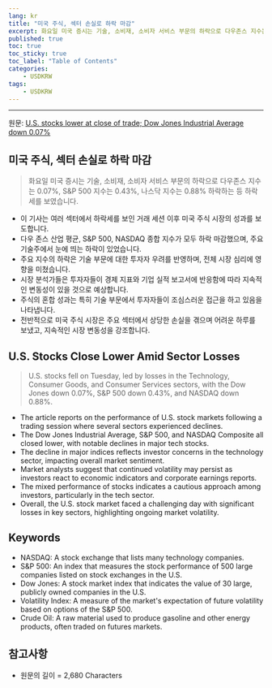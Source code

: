 ```yaml
---
lang: kr
title: "미국 주식, 섹터 손실로 하락 마감"
excerpt: 화요일 미국 증시는 기술, 소비재, 소비자 서비스 부문의 하락으로 다우존스 지수는 0.07%, S&P 500 지수는 0.43%, 나스닥 지수는 0.88% 하락하는 등 하락세를 보였습니다.
published: true
toc: true
toc_sticky: true
toc_label: "Table of Contents"
categories:
    - USDKRW
tags:
    - USDKRW
---
```


---

  원문: [U.S. stocks lower at close of trade; Dow Jones Industrial Average down 0.07%](https://www.investing.com/news/stock-market-news/us-stocks-lower-at-close-of-trade-dow-jones-industrial-average-down-007-3793024)

## 미국 주식, 섹터 손실로 하락 마감

> 화요일 미국 증시는 기술, 소비재, 소비자 서비스 부문의 하락으로 다우존스 지수는 0.07%, S&P 500 지수는 0.43%, 나스닥 지수는 0.88% 하락하는 등 하락세를 보였습니다.


- 이 기사는 여러 섹터에서 하락세를 보인 거래 세션 이후 미국 주식 시장의 성과를 보도합니다.
- 다우 존스 산업 평균, S&P 500, NASDAQ 종합 지수가 모두 하락 마감했으며, 주요 기술주에서 눈에 띄는 하락이 있었습니다.
- 주요 지수의 하락은 기술 부문에 대한 투자자 우려를 반영하며, 전체 시장 심리에 영향을 미쳤습니다.
- 시장 분석가들은 투자자들이 경제 지표와 기업 실적 보고서에 반응함에 따라 지속적인 변동성이 있을 것으로 예상합니다.
- 주식의 혼합 성과는 특히 기술 부문에서 투자자들이 조심스러운 접근을 하고 있음을 나타냅니다.
- 전반적으로 미국 주식 시장은 주요 섹터에서 상당한 손실을 겪으며 어려운 하루를 보냈고, 지속적인 시장 변동성을 강조합니다.

## U.S. Stocks Close Lower Amid Sector Losses

> U.S. stocks fell on Tuesday, led by losses in the Technology, Consumer Goods, and Consumer Services sectors, with the Dow Jones down 0.07%, S&P 500 down 0.43%, and NASDAQ down 0.88%.


- The article reports on the performance of U.S. stock markets following a trading session where several sectors experienced declines.
- The Dow Jones Industrial Average, S&P 500, and NASDAQ Composite all closed lower, with notable declines in major tech stocks.
- The decline in major indices reflects investor concerns in the technology sector, impacting overall market sentiment.
- Market analysts suggest that continued volatility may persist as investors react to economic indicators and corporate earnings reports.
- The mixed performance of stocks indicates a cautious approach among investors, particularly in the tech sector.
- Overall, the U.S. stock market faced a challenging day with significant losses in key sectors, highlighting ongoing market volatility.

## Keywords

- NASDAQ: A stock exchange that lists many technology companies.
- S&P 500: An index that measures the stock performance of 500 large companies listed on stock exchanges in the U.S.
- Dow Jones: A stock market index that indicates the value of 30 large, publicly owned companies in the U.S.
- Volatility Index: A measure of the market's expectation of future volatility based on options of the S&P 500.
- Crude Oil: A raw material used to produce gasoline and other energy products, often traded on futures markets.

## 참고사항

- 원문의 길이 = 2,680 Characters

